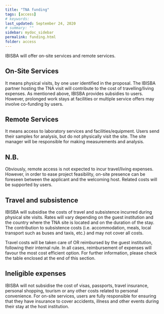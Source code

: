 ```yaml
---
title: "TNA funding"
tags: [access]
# keywords:
last_updated: September 24, 2020
# summary: ""
sidebar: mydoc_sidebar
permalink: funding.html
folder: access
---
```


IBISBA will offer on-site services and remote services.

## On-Site Services
It means physical visits, by one user identified in the proposal. The IBISBA partner hosting the TNA visit will contribute to the cost of travelling/living expenses. As mentioned above, IBISBA provides subsidies to users. However, prolonged work stays at facilities or multiple service offers may involve co-funding by users.

## Remote Services
It means access to laboratory services and facilities/equipment. Users send their samples for analysis, but do not physically visit the site. The site manager will be responsible for making measurements and analysis.

## N.B.
Obviously, remote access is not expected to incur travel/living expenses. However, in order to ease project feasibility, on-site presence can be foreseen between the applicant and the welcoming host. Related costs will be supported by users.

## Travel and subsistence

IBISBA will subsidise the costs of travel and subsistence incurred during physical site visits. Rates will vary depending on the guest institution and the country where the TNA site is located and on the duration of the stay. The contribution to subsistence costs (i.e. accommodation, meals, local transport such as buses and taxis, etc.) and may not cover all costs.

Travel costs will be taken care of OR reimbursed by the guest institution, following their internal rule. In all cases, reimbursement of expenses will favour the most cost efficient option. For further information, please check the table enclosed at the end of this section.

## Ineligible expenses

IBISBA will not subsidise the cost of visas, passports, travel insurance, personal shopping, tourism or any other costs related to personal convenience. For on-site services, users are fully responsible for ensuring that they have insurance to cover accidents, illness and other events during their stay at the host institution.
